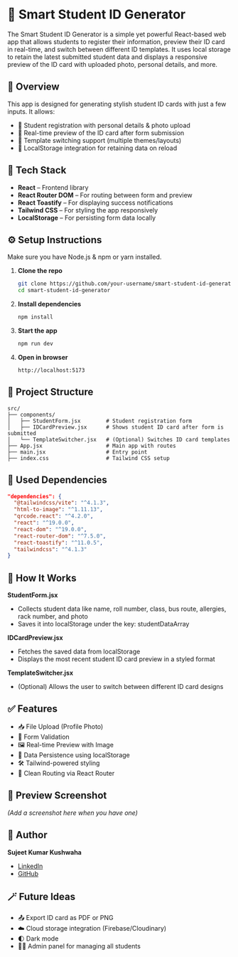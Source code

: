 # 📛 Smart Student ID Generator

The Smart Student ID Generator is a simple yet powerful React-based web app that allows students to register their information, preview their ID card in real-time, and switch between different ID templates. It uses local storage to retain the latest submitted student data and displays a responsive preview of the ID card with uploaded photo, personal details, and more.

## 🧠 Overview

This app is designed for generating stylish student ID cards with just a few inputs. It allows:

- 📝 Student registration with personal details & photo upload
- 👀 Real-time preview of the ID card after form submission
- 🎨 Template switching support (multiple themes/layouts)
- 💾 LocalStorage integration for retaining data on reload

## 🔧 Tech Stack

- **React** – Frontend library
- **React Router DOM** – For routing between form and preview
- **React Toastify** – For displaying success notifications
- **Tailwind CSS** – For styling the app responsively
- **LocalStorage** – For persisting form data locally

## ⚙️ Setup Instructions

Make sure you have Node.js & npm or yarn installed.

1. **Clone the repo**
   ```bash
   git clone https://github.com/your-username/smart-student-id-generator.git
   cd smart-student-id-generator
   ```

2. **Install dependencies**
   ```bash
   npm install
   ```

3. **Start the app**
   ```bash
   npm run dev
   ```

4. **Open in browser**
   ```
   http://localhost:5173
   ```

## 📁 Project Structure

```
src/
├── components/
│   ├── StudentForm.jsx        # Student registration form
│   ├── IDCardPreview.jsx      # Shows student ID card after form is submitted
│   └── TemplateSwitcher.jsx   # (Optional) Switches ID card templates
├── App.jsx                    # Main app with routes
├── main.jsx                   # Entry point
├── index.css                  # Tailwind CSS setup
```

## 🧩 Used Dependencies

```json
"dependencies": {
  "@tailwindcss/vite": "^4.1.3",
  "html-to-image": "^1.11.13",
  "qrcode.react": "^4.2.0",
  "react": "^19.0.0",
  "react-dom": "^19.0.0",
  "react-router-dom": "^7.5.0",
  "react-toastify": "^11.0.5",
  "tailwindcss": "^4.1.3"
}
```

## 🔄 How It Works

**StudentForm.jsx**
- Collects student data like name, roll number, class, bus route, allergies, rack number, and photo
- Saves it into localStorage under the key: studentDataArray

**IDCardPreview.jsx**
- Fetches the saved data from localStorage
- Displays the most recent student ID card preview in a styled format

**TemplateSwitcher.jsx**
- (Optional) Allows the user to switch between different ID card designs

## ✅ Features

- 📥 File Upload (Profile Photo)
- 🧼 Form Validation
- 🖼️ Real-time Preview with Image
- 📡 Data Persistence using localStorage
- 🛠 Tailwind-powered styling
- 🚀 Clean Routing via React Router

## 📸 Preview Screenshot
*(Add a screenshot here when you have one)*

## 🙌 Author

**Sujeet Kumar Kushwaha**
- [LinkedIn](#)
- [GitHub](#)

## 🪄 Future Ideas

- 📤 Export ID card as PDF or PNG
- ☁️ Cloud storage integration (Firebase/Cloudinary)
- 🌓 Dark mode
- 🧑‍🎓 Admin panel for managing all students